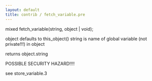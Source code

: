 ```yaml
---
layout: default
title: contrib / fetch_variable.pre
---
```



mixed fetch_variable(string, object | void);

object defaults to this_object()
string is name of global variable (not private!!!) in object

returns object.string

POSSIBLE SECURITY HAZARD!!!!

see store_variable.3

